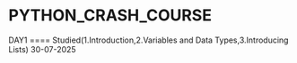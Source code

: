 # PYTHON_CRASH_COURSE

DAY1 ==== Studied(1.Introduction,2.Variables and Data Types,3.Introducing Lists) 30-07-2025
